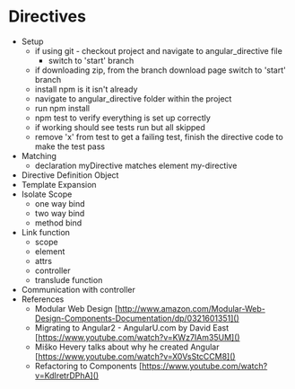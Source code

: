 # Directives
* Setup
  - if using git - checkout project and navigate to angular_directive file
    - switch to 'start' branch
  - if downloading zip, from the branch download page switch to 'start' branch
  - install npm is it isn't already
  - navigate to angular_directive folder within the project
  - run npm install
  - npm test to verify everything is set up correctly
  - if working should see tests run but all skipped
  - remove 'x' from test to get a failing test, finish the directive code to make the test pass
* Matching
  - declaration myDirective matches element my-directive
* Directive Definition Object
* Template Expansion
* Isolate Scope
  - one way bind
  - two way bind
  - method bind
* Link function
  - scope
  - element
  - attrs
  - controller
  - translude function
* Communication with controller
* References
  * Modular Web Design [http://www.amazon.com/Modular-Web-Design-Components-Documentation/dp/0321601351]()
  * Migrating to Angular2 - AngularU.com by David East  [https://www.youtube.com/watch?v=KWz7IAm35UM]()
  * Miško Hevery talks about why he created Angular [https://www.youtube.com/watch?v=X0VsStcCCM8]()
  * Refactoring to Components [https://www.youtube.com/watch?v=KdIretrDPhA]()
